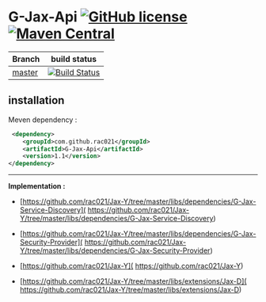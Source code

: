 # G-Jax-Api  [![GitHub license](https://img.shields.io/github/license/mashape/apistatus.svg)](https://opensource.org/licenses/MIT)  [![Maven Central](	https://img.shields.io/maven-central/v/org.apache.maven/apache-maven.svg)](http://search.maven.org/#search%7Cga%7C1%7Ca%3A%22G-Jax-Api%22)

| Branch    | build status  |
|-----------|---------------|
| [master](https://github.com/rac021/G-Jax-Api/tree/master)  |[![Build Status](https://travis-ci.org/ontop/ontop.svg?branch=master)](https://travis-ci.org/rac021/G-Jax-Api)|


## installation

Meven dependency :

```xml
 <dependency>
    <groupId>com.github.rac021</groupId>
    <artifactId>G-Jax-Api</artifactId>
    <version>1.1</version>
</dependency>
```

----------------------------------------------

**Implementation :** 

-    [https://github.com/rac021/Jax-Y/tree/master/libs/dependencies/G-Jax-Service-Discovery]( https://github.com/rac021/Jax-Y/tree/master/libs/dependencies/G-Jax-Service-Discovery) 

-    [https://github.com/rac021/Jax-Y/tree/master/libs/dependencies/G-Jax-Security-Provider]( https://github.com/rac021/Jax-Y/tree/master/libs/dependencies/G-Jax-Security-Provider) 

-    [https://github.com/rac021/Jax-Y]( https://github.com/rac021/Jax-Y)

-    [https://github.com/rac021/Jax-Y/tree/master/libs/extensions/Jax-D]( https://github.com/rac021/Jax-Y/tree/master/libs/extensions/Jax-D)

